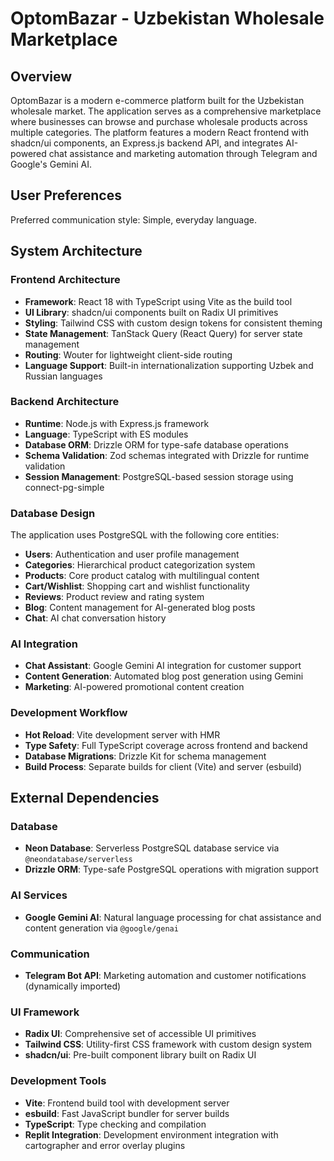 # OptomBazar - Uzbekistan Wholesale Marketplace

## Overview

OptomBazar is a modern e-commerce platform built for the Uzbekistan wholesale market. The application serves as a comprehensive marketplace where businesses can browse and purchase wholesale products across multiple categories. The platform features a modern React frontend with shadcn/ui components, an Express.js backend API, and integrates AI-powered chat assistance and marketing automation through Telegram and Google's Gemini AI.

## User Preferences

Preferred communication style: Simple, everyday language.

## System Architecture

### Frontend Architecture
- **Framework**: React 18 with TypeScript using Vite as the build tool
- **UI Library**: shadcn/ui components built on Radix UI primitives
- **Styling**: Tailwind CSS with custom design tokens for consistent theming
- **State Management**: TanStack Query (React Query) for server state management
- **Routing**: Wouter for lightweight client-side routing
- **Language Support**: Built-in internationalization supporting Uzbek and Russian languages

### Backend Architecture
- **Runtime**: Node.js with Express.js framework
- **Language**: TypeScript with ES modules
- **Database ORM**: Drizzle ORM for type-safe database operations
- **Schema Validation**: Zod schemas integrated with Drizzle for runtime validation
- **Session Management**: PostgreSQL-based session storage using connect-pg-simple

### Database Design
The application uses PostgreSQL with the following core entities:
- **Users**: Authentication and user profile management
- **Categories**: Hierarchical product categorization system
- **Products**: Core product catalog with multilingual content
- **Cart/Wishlist**: Shopping cart and wishlist functionality
- **Reviews**: Product review and rating system
- **Blog**: Content management for AI-generated blog posts
- **Chat**: AI chat conversation history

### AI Integration
- **Chat Assistant**: Google Gemini AI integration for customer support
- **Content Generation**: Automated blog post generation using Gemini
- **Marketing**: AI-powered promotional content creation

### Development Workflow
- **Hot Reload**: Vite development server with HMR
- **Type Safety**: Full TypeScript coverage across frontend and backend
- **Database Migrations**: Drizzle Kit for schema management
- **Build Process**: Separate builds for client (Vite) and server (esbuild)

## External Dependencies

### Database
- **Neon Database**: Serverless PostgreSQL database service via `@neondatabase/serverless`
- **Drizzle ORM**: Type-safe PostgreSQL operations with migration support

### AI Services
- **Google Gemini AI**: Natural language processing for chat assistance and content generation via `@google/genai`

### Communication
- **Telegram Bot API**: Marketing automation and customer notifications (dynamically imported)

### UI Framework
- **Radix UI**: Comprehensive set of accessible UI primitives
- **Tailwind CSS**: Utility-first CSS framework with custom design system
- **shadcn/ui**: Pre-built component library built on Radix UI

### Development Tools
- **Vite**: Frontend build tool with development server
- **esbuild**: Fast JavaScript bundler for server builds
- **TypeScript**: Type checking and compilation
- **Replit Integration**: Development environment integration with cartographer and error overlay plugins